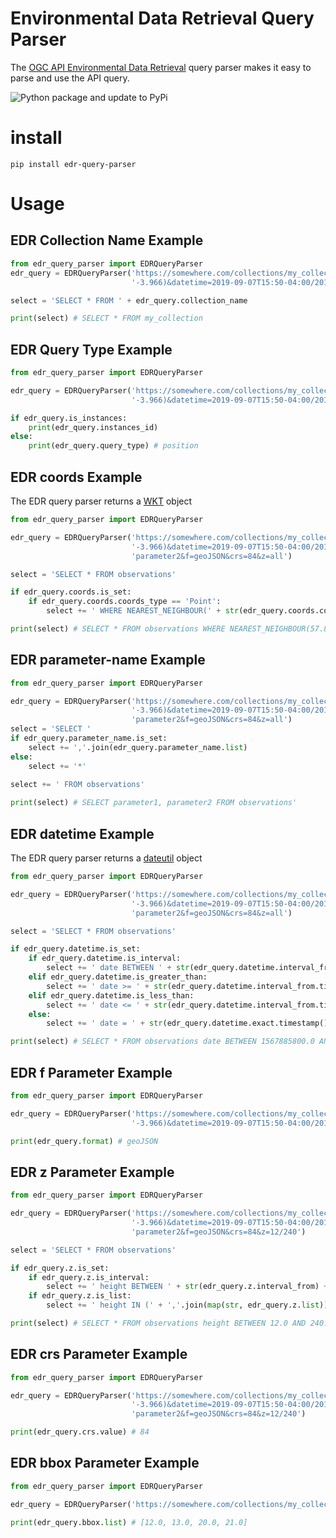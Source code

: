 # Environmental Data Retrieval Query Parser
The [OGC API Environmental Data Retrieval](https://github.com/opengeospatial/ogcapi-environmental-data-retrieval) query parser makes it easy to parse and use the API query.

![Python package and update to PyPi](https://github.com/r0w4n/edr_query_parser/workflows/Python%20package%20and%20update%20to%20PyPi/badge.svg)

# install
```shell
pip install edr-query-parser
```

# Usage

## EDR Collection Name Example
```python
from edr_query_parser import EDRQueryParser
edr_query = EDRQueryParser('https://somewhere.com/collections/my_collection/position?parameter-name=param1,param2&coords=POINT(57.819 '
                           '-3.966)&datetime=2019-09-07T15:50-04:00/2019-09-07T15:50-05:00&f=geoJSON&crs=84&z=500/400')

select = 'SELECT * FROM ' + edr_query.collection_name

print(select) # SELECT * FROM my_collection
```

## EDR Query Type Example
```python
from edr_query_parser import EDRQueryParser

edr_query = EDRQueryParser('https://somewhere.com/collections/my_collection/position?parameter-name=param1,param2&coords=POINT(57.819 '
                           '-3.966)&datetime=2019-09-07T15:50-04:00/2019-09-07T15:50-05:00&f=geoJSON&crs=84&z=500/400')

if edr_query.is_instances:
    print(edr_query.instances_id)
else:
    print(edr_query.query_type) # position
```

## EDR coords Example
The EDR query parser returns a [WKT](https://github.com/geomet/geomet) object
```python
from edr_query_parser import EDRQueryParser

edr_query = EDRQueryParser('https://somewhere.com/collections/my_collection/position?coords=POINT(57.819 '
                           '-3.966)&datetime=2019-09-07T15:50-04:00/2019-09-07T15:50-05:00&parameter-name=parameter1,'
                           'parameter2&f=geoJSON&crs=84&z=all')

select = 'SELECT * FROM observations'

if edr_query.coords.is_set:
    if edr_query.coords.coords_type == 'Point':
        select += ' WHERE NEAREST_NEIGHBOUR(' + str(edr_query.coords.coordinates[0]) + ',' + str(edr_query.coords.coordinates[0]) + ')'

print(select) # SELECT * FROM observations WHERE NEAREST_NEIGHBOUR(57.819,-3.966)
```

## EDR parameter-name Example
```python
from edr_query_parser import EDRQueryParser

edr_query = EDRQueryParser('https://somewhere.com/collections/my_collection/position?coords=POINT(57.819 '
                           '-3.966)&datetime=2019-09-07T15:50-04:00/2019-09-07T15:50-05:00&parameter-name=parameter1,'
                           'parameter2&f=geoJSON&crs=84&z=all')
select = 'SELECT '
if edr_query.parameter_name.is_set:
    select += ','.join(edr_query.parameter_name.list)
else:
    select += '*'
    
select += ' FROM observations'

print(select) # SELECT parameter1, parameter2 FROM observations'
```

## EDR datetime Example
The EDR query parser returns a [dateutil](http://labix.org/python-dateutil) object
```python
from edr_query_parser import EDRQueryParser

edr_query = EDRQueryParser('https://somewhere.com/collections/my_collection/position?coords=POINT(57.819 '
                           '-3.966)&datetime=2019-09-07T15:50-04:00/2019-09-07T15:50-05:00&parameter-name=parameter1,'
                           'parameter2&f=geoJSON&crs=84&z=all')

select = 'SELECT * FROM observations'

if edr_query.datetime.is_set:
    if edr_query.datetime.is_interval:
        select += ' date BETWEEN ' + str(edr_query.datetime.interval_from.timestamp()) + ' AND ' + str(edr_query.datetime.interval_to.timestamp())
    elif edr_query.datetime.is_greater_than:
        select += ' date >= ' + str(edr_query.datetime.interval_from.timestamp()) + ' AND ' + str(edr_query.datetime.interval_to.timestamp())
    elif edr_query.datetime.is_less_than:
        select += ' date <= ' + str(edr_query.datetime.interval_from.timestamp()) + ' AND ' + str(edr_query.datetime.interval_to.timestamp())
    else:
        select += ' date = ' + str(edr_query.datetime.exact.timestamp()) + ')'

print(select) # SELECT * FROM observations date BETWEEN 1567885800.0 AND 1567889400.0
```
## EDR f Parameter Example

```python
from edr_query_parser import EDRQueryParser

edr_query = EDRQueryParser('https://somewhere.com/collections/my_collection/position?parameter-name=param1,param2&coords=POINT(57.819 '
                           '-3.966)&datetime=2019-09-07T15:50-04:00/2019-09-07T15:50-05:00&f=geoJSON&crs=84&z=500/400')

print(edr_query.format) # geoJSON
```

## EDR z Parameter Example
```python
from edr_query_parser import EDRQueryParser

edr_query = EDRQueryParser('https://somewhere.com/collections/my_collection/position?coords=POINT(57.819 '
                           '-3.966)&datetime=2019-09-07T15:50-04:00/2019-09-07T15:50-05:00&parameter-name=parameter1,'
                           'parameter2&f=geoJSON&crs=84&z=12/240')

select = 'SELECT * FROM observations'

if edr_query.z.is_set:
    if edr_query.z.is_interval:
        select += ' height BETWEEN ' + str(edr_query.z.interval_from) + ' AND ' + str(edr_query.z.interval_to)
    if edr_query.z.is_list:
        select += ' height IN (' + ','.join(map(str, edr_query.z.list)) + ')'

print(select) # SELECT * FROM observations height BETWEEN 12.0 AND 240.0
```

## EDR crs Parameter Example
```python
from edr_query_parser import EDRQueryParser

edr_query = EDRQueryParser('https://somewhere.com/collections/my_collection/position?coords=POINT(57.819 '
                           '-3.966)&datetime=2019-09-07T15:50-04:00/2019-09-07T15:50-05:00&parameter-name=parameter1,'
                           'parameter2&f=geoJSON&crs=84&z=12/240')

print(edr_query.crs.value) # 84
```

## EDR bbox Parameter Example
```python
from edr_query_parser import EDRQueryParser

edr_query = EDRQueryParser('https://somewhere.com/collections/my_collection/items/some_item/?bbox=12,13,20,21')

print(edr_query.bbox.list) # [12.0, 13.0, 20.0, 21.0]
```
